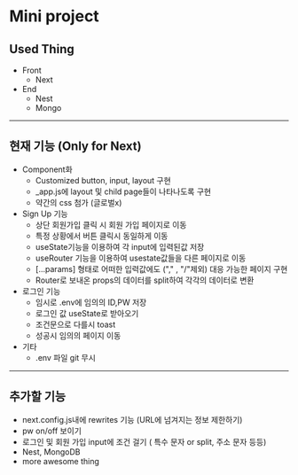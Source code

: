 # Mini project
## Used Thing
- Front
    - Next
- End
    - Nest
    - Mongo
----
## 현재 기능 (Only for Next)
- Component화
    - Customized button, input, layout 구현
    - _app.js에 layout 및 child page들이 나타나도록 구현
    - 약간의 css 첨가 (글로벌x)
- Sign Up 기능
    - 상단 회원가입 클릭 시 회원 가입 페이지로 이동
    - 특정 상황에서 버튼 클릭시 동일하게 이동
    - useState기능을 이용하여 각 input에 입력된값 저장
    - useRouter 기능을 이용하여 usestate값들을 다른 페이지로 이동
    - [...params] 형태로 어떠한 입력값에도 ("," , "/"제외) 대응 가능한 페이지 구현
    - Router로 보내온 props의 데이터를 split하여 각각의 데이터로 변환 
- 로그인 기능
    - 임시로 .env에 임의의 ID,PW 저장
    - 로그인 값 useState로 받아오기
    - 조건문으로 다를시 toast
    - 성공시 임의의 페이지 이동
- 기타 
    - .env 파일 git 무시
---
## 추가할 기능
- next.config.js내에 rewrites 기능 (URL에 넘겨지는 정보 제한하기)
- pw on/off 보이기
- 로그인 및 회원 가입 input에 조건 걸기 ( 특수 문자 or split, 주소 문자 등등)
- Nest, MongoDB
- more awesome thing

